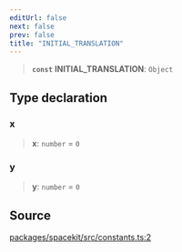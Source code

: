 ```yaml
---
editUrl: false
next: false
prev: false
title: "INITIAL_TRANSLATION"
---
```


> **`const`** **INITIAL\_TRANSLATION**: `Object`

## Type declaration

### x

> **x**: `number` = `0`

### y

> **y**: `number` = `0`

## Source

[packages/spacekit/src/constants.ts:2](https://github.com/nodenogg-in/alpha-p2p/blob/bd4a66e/packages/spacekit/src/constants.ts#L2)
